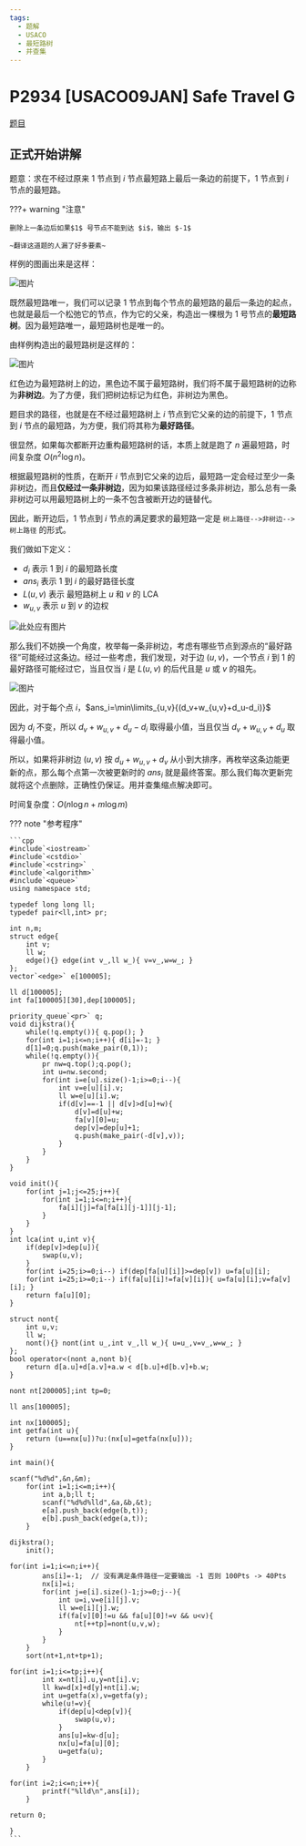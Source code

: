 ```yaml
---
tags:
  - 题解
  - USACO
  - 最短路树
  - 并查集
---
```

# P2934 [USACO09JAN] Safe Travel G

[题目](https://www.luogu.com.cn/problem/P2934)

## 正式开始讲解

题意：求在不经过原来 $1$ 节点到 $i$ 节点最短路上最后一条边的前提下，$1$ 节点到 $i$ 节点的最短路。

???+ warning "注意"

    删除上一条边后如果$1$ 号节点不能到达 $i$，输出 $-1$

    ~翻译这道题的人漏了好多要素~

样例的图画出来是这样：

![图片](https://s3.bmp.ovh/imgs/2022/01/75683b3a05cb0d40.png)

既然最短路唯一，我们可以记录 $1$ 节点到每个节点的最短路的最后一条边的起点，也就是最后一个松弛它的节点，作为它的父亲，构造出一棵根为 $1$ 号节点的**最短路树**。因为最短路唯一，最短路树也是唯一的。

由样例构造出的最短路树是这样的：

![图片](https://i.bmp.ovh/imgs/2022/01/7f6d0881b9d89ae6.png)

红色边为最短路树上的边，黑色边不属于最短路树，我们将不属于最短路树的边称为**非树边**。为了方便，我们把树边标记为红色，非树边为黑色。

题目求的路径，也就是在不经过最短路树上 $i$ 节点到它父亲的边的前提下，$1$ 节点到 $i$ 节点的最短路，为方便，我们将其称为**最好路径**。

很显然，如果每次都断开边重构最短路树的话，本质上就是跑了 $n$ 遍最短路，时间复杂度 $O(n^2\log n)$。

根据最短路树的性质，在断开 $i$ 节点到它父亲的边后，最短路一定会经过至少一条非树边，而且**仅经过一条非树边**，因为如果该路径经过多条非树边，那么总有一条非树边可以用最短路树上的一条不包含被断开边的链替代。

因此，断开边后，$1$ 节点到 $i$ 节点的满足要求的最短路一定是 `树上路径-->非树边-->树上路径` 的形式。

我们做如下定义：

+ $d_i$ 表示 $1$ 到 $i$ 的最短路长度
+ $ans_i$ 表示 $1$ 到 $i$ 的最好路径长度
+ $L(u,v)$ 表示 最短路树上 $u$ 和 $v$ 的 LCA
+ $w_{u,v}$ 表示 $u$ 到 $v$ 的边权

![此处应有图片](https://s4.ax1x.com/2022/01/08/7CTcCj.png)

那么我们不妨换一个角度，枚举每一条非树边，考虑有哪些节点到源点的“最好路径”可能经过这条边。经过一些考虑，我们发现，对于边 $(u,v)$，一个节点 $i$ 到 $1$ 的最好路径可能经过它，当且仅当 $i$ 是 $L(u,v)$ 的后代且是 $u$ 或 $v$ 的祖先。

![图片](https://s4.ax1x.com/2022/01/08/7CbfKI.png)

因此，对于每个点 $i$，$ans_i=\min\limits_{u,v}{(d_v+w_{u,v}+d_u-d_i)}$

因为 $d_i$ 不变，所以 $d_v+w_{u,v}+d_u-d_i$ 取得最小值，当且仅当 $d_v+w_{u,v}+d_u$ 取得最小值。

所以，如果将非树边 $(u,v)$ 按 $d_u+w_{u,v}+d_v$ 从小到大排序，再枚举这条边能更新的点，那么每个点第一次被更新时的 $ans_i$ 就是最终答案。那么我们每次更新完就将这个点删除，正确性仍保证。用并查集缩点解决即可。

时间复杂度：$O(n\log n+m\log m)$

??? note "参考程序"

    ```cpp
	#include`<iostream>`
	#include`<cstdio>`
	#include`<cstring>`
	#include`<algorithm>`
	#include`<queue>`
	using namespace std;

    typedef long long ll;
	typedef pair<ll,int> pr;

    int n,m;
	struct edge{
		int v;
		ll w;
		edge(){} edge(int v_,ll w_){ v=v_,w=w_; }
	};
	vector`<edge>` e[100005];

    ll d[100005];
	int fa[100005][30],dep[100005];

    priority_queue`<pr>` q;
	void dijkstra(){
		while(!q.empty()){ q.pop(); }
		for(int i=1;i<=n;i++){ d[i]=-1; }
		d[1]=0;q.push(make_pair(0,1));
		while(!q.empty()){
			pr nw=q.top();q.pop();
			int u=nw.second;
			for(int i=e[u].size()-1;i>=0;i--){
				int v=e[u][i].v;
				ll w=e[u][i].w;
				if(d[v]==-1 || d[v]>d[u]+w){
					d[v]=d[u]+w;
					fa[v][0]=u;
					dep[v]=dep[u]+1;
					q.push(make_pair(-d[v],v));
				}
			}
		}
	}

    void init(){
		for(int j=1;j<=25;j++){
			for(int i=1;i<=n;i++){
				fa[i][j]=fa[fa[i][j-1]][j-1];
			}
		}
	}
	int lca(int u,int v){
		if(dep[v]>dep[u]){
			swap(u,v);
		}
		for(int i=25;i>=0;i--) if(dep[fa[u][i]]>=dep[v]) u=fa[u][i];
		for(int i=25;i>=0;i--) if(fa[u][i]!=fa[v][i]){ u=fa[u][i];v=fa[v][i]; }
		return fa[u][0];
	}

    struct nont{
		int u,v;
		ll w;
		nont(){} nont(int u_,int v_,ll w_){ u=u_,v=v_,w=w_; }
	};
	bool operator<(nont a,nont b){
		return d[a.u]+d[a.v]+a.w < d[b.u]+d[b.v]+b.w;
	}

    nont nt[200005];int tp=0;

    ll ans[100005];

    int nx[100005];
	int getfa(int u){
		return (u==nx[u])?u:(nx[u]=getfa(nx[u]));
	}

    int main(){

    scanf("%d%d",&n,&m);
		for(int i=1;i<=m;i++){
			int a,b;ll t;
			scanf("%d%d%lld",&a,&b,&t);
			e[a].push_back(edge(b,t));
			e[b].push_back(edge(a,t));
		}

    dijkstra();
		init();

    for(int i=1;i<=n;i++){
			ans[i]=-1;	// 没有满足条件路径一定要输出 -1 否则 100Pts -> 40Pts
			nx[i]=i;
			for(int j=e[i].size()-1;j>=0;j--){
				int u=i,v=e[i][j].v;
				ll w=e[i][j].w;
				if(fa[v][0]!=u && fa[u][0]!=v && u<v){
					nt[++tp]=nont(u,v,w);
				}
			}
		}
		sort(nt+1,nt+tp+1);

    for(int i=1;i<=tp;i++){
			int x=nt[i].u,y=nt[i].v;
			ll kw=d[x]+d[y]+nt[i].w;
			int u=getfa(x),v=getfa(y);
			while(u!=v){
				if(dep[u]<dep[v]){
					swap(u,v);
				}
				ans[u]=kw-d[u];
				nx[u]=fa[u][0];
				u=getfa(u);
			}
		}

    for(int i=2;i<=n;i++){
			printf("%lld\n",ans[i]);
		}

    return 0;

    }
	```
